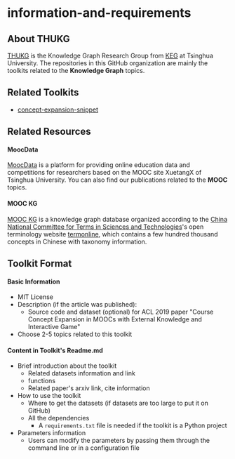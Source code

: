 # information-and-requirements

## About THUKG ##

[THUKG](https://github.com/thukg) is the Knowledge Graph Research Group from [KEG](http://keg.cs.tsinghua.edu.cn/) at Tsinghua University. The repositories in this GitHub organization are mainly the toolkits related to the **Knowledge Graph** topics.

## Related Toolkits ##

- [concept-expansion-snippet](https://github.com/thukg/concept-expansion-snippet)

## Related Resources ##

#### MoocData ####

[MoocData](moocdata.org) is a platform for providing online education data and competitions for researchers based on the MOOC site XuetangX of Tsinghua University. You can also find our publications related to the **MOOC** topics.

#### MOOC KG ####

[MOOC KG](moocdata.org/mooc_knowledge_graph) is a knowledge graph database organized according to the [China National Committee for Terms in Sciences and Technologies](http://www.cnctst.cn/)'s open terminology website [termonline](http://www.termonline.cn/index.htm), which contains a few hundred thousand concepts in Chinese with taxonomy information.

## Toolkit Format ##

#### Basic Information ####

- MIT License
- Description (if the article was published):
  - Source code and dataset (optional) for ACL 2019 paper "Course Concept Expansion in MOOCs with External Knowledge and Interactive Game"
- Choose 2-5 topics related to this toolkit

#### Content in Toolkit's Readme.md ####

- Brief introduction about the toolkit
  - Related datasets information and link
  - functions
  - Related paper's arxiv link, cite information
- How to use the toolkit
  - Where to get the datasets (if datasets are too large to put it on GitHub)
  - All the dependencies
    - A `requirements.txt` file is needed if the toolkit is a Python project
- Parameters information
  - Users can modify the parameters by passing them through the command line or in a configuration file